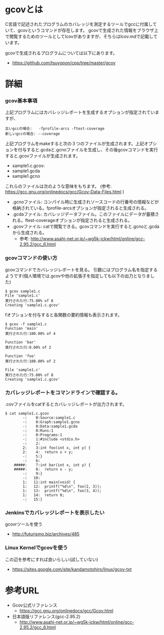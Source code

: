 # gcovとは
C言語で記述されたプログラムのカバレッジを測定するツールでgccに付属していて、gcovというコマンドが存在します。
gcovで生成された情報をブラウザ上で閲覧するためのツールとしてlcovがありますが、そちらはlcov.mdで記載しています。

gcovで生成されるプログラムについては以下にあります。
- https://github.com/tsuyopon/cpp/tree/master/gcov

# 詳細

### gcov基本事項
上記プログラムにはカバレッジレポートを生成するオプションが指定されていますが、
```
古いgccの場合:   -fprofile-arcs -ftest-coverage
新しいgccの場合: --coverage
```

上記プログラムをmakeすると次の３つのファイルが生成されます。上記オプションを付与すると.gcdaと.gcnoファイルを生成し、その後gcovコマンドを実行すると.gcovファイルが生成されます。
- sample1.c.gcov: 
- sample1.gcda
- sample1.gcno

これらのファイルは次のような意味をもちます。 (参考: https://gcc.gnu.org/onlinedocs/gcc/Gcov-Data-Files.html )
- .gcnoファイル: コンパイル時に生成されソースコードの行番号の情報などが格納されている。fprofile-arcsオプションが指定されると生成される。
- .gcdaファイル: カバレッジデータファイル。このファイルにデータが蓄積される。ftest-coverageオプションが指定されると生成される。
- .gcovファイル: catで閲覧できる。gcovコマンドを実行すると.gcnoと.gcdaから生成される。
  - 参考: http://www.asahi-net.or.jp/~wg5k-ickw/html/online/gcc-2.95.2/gcc_6.html


### gcovコマンドの使い方
gcovコマンドでカバレッジレポートを見る。
引数にはプログラム名を指定するようです(個人環境では.gcovや他の拡張子を指定しても以下の出力となりました)
```
$ gcov sample1.c
File 'sample1.c'
実行された行:75.00% of 8
Creating 'sample1.c.gcov'
```

fオプションを付与すると各関数の要約情報も表示されます。
```
$ gcov -f sample1.c
Function 'main'
実行された行:100.00% of 4

Function 'bar'
実行された行:0.00% of 2

Function 'foo'
実行された行:100.00% of 2

File 'sample1.c'
実行された行:75.00% of 8
Creating 'sample1.c.gcov'
```

### カバレッジレポートをコマンドラインで確認する。
.covファイルをcatするとカバレッジレポートが出力されます。
```
$ cat sample1.c.gcov 
        -:    0:Source:sample1.c
        -:    0:Graph:sample1.gcno
        -:    0:Data:sample1.gcda
        -:    0:Runs:1
        -:    0:Programs:1
        -:    1:#include <stdio.h>
        -:    2:
        2:    3:int foo(int x, int y) {
        2:    4:  return x + y;
        -:    5:}
        -:    6:
    #####:    7:int bar(int x, int y) {
    #####:    8:  return x - y;
        -:    9:}
        -:   10:
        1:   11:int main(void) {
        1:   12:  printf("%d\n", foo(2, 3));
        1:   13:  printf("%d\n", foo(3, 4));
        1:   14:  return 0;
        -:   15:}
```

### Jenkinsでカバレッジレポートを表示したい
gcovrツールを使う
- http://futurismo.biz/archives/485

### Linux Kernelでgcovを使う
この辺を参考にすれば良いらしい(試していない)
- https://sites.google.com/site/kandamotohiro/linux/gcov-txt

# 参考URL
- Gcov公式リファレンス
  - https://gcc.gnu.org/onlinedocs/gcc/Gcov.html
- 日本語版リファレンス(gcc-2.95.2)
  - http://www.asahi-net.or.jp/~wg5k-ickw/html/online/gcc-2.95.2/gcc_6.html
